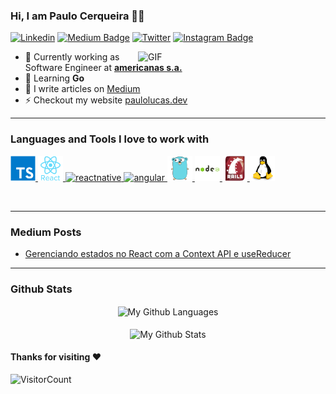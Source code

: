 ### Hi, I am Paulo Cerqueira 👨‍💻

[![Linkedin](https://img.shields.io/badge/LinkedIn-blue?&logo=Linkedin&link=https://www.linkedin.com/in//)](https://www.linkedin.com/in/plucas-cer/)
[![Medium Badge](https://img.shields.io/badge/-Medium-222222?style=flat&labelColor=000000&logo=Medium&link=https://medium.com/@plucasdev)](https://medium.com/@plucasdev)
[![Twitter](https://img.shields.io/badge/-plucasdev-222222?style=flat-square&logo=twitter&logoColor=white&link=https://twitter.com/plucasdev)](https://twitter.com/plucasdev)
[![Instagram Badge](https://img.shields.io/badge/-@plucas.oc-purple?style=flat&logo=instagram&logoColor=white&link=https://instagram.com/plucas.oc/)](https://instagram.com/jlim_slam)

<img align="right" width="300px" alt="GIF" src="https://media2.giphy.com/media/3uVhZo8WoZgSo3at4q/giphy.gif" />

- 💼 Currently working as Software Engineer at <a href="https://www.americanas.com.br/" target="_blank"><b>americanas s.a.</b></a>
- 🌱 Learning **Go**
- 📝 I write articles on [Medium](https://medium.com/@plucasdev)
- ⚡️ Checkout my website [paulolucas.dev](https://paulolucas.dev)

<hr>

<h3 align="left">Languages and Tools I love to work with</h3>
<p style='' align="left">
   <a href="https://www.typescriptlang.org/" target="_blank" rel="noreferrer"> <img src="https://raw.githubusercontent.com/devicons/devicon/master/icons/typescript/typescript-original.svg" alt="typescript" width="40" height="40"/> </a>
 <a href="https://reactjs.org/" target="_blank" rel="noreferrer"> <img src="https://raw.githubusercontent.com/devicons/devicon/master/icons/react/react-original-wordmark.svg" alt="react" width="40" height="40"/> </a>
  <a href="https://reactnative.dev/" target="_blank" rel="noreferrer"> <img src="https://reactnative.dev/img/header_logo.svg" alt="reactnative" width="40" height="40"/> </a>
  <a href="https://angular.io" target="_blank" rel="noreferrer"> <img src="https://angular.io/assets/images/logos/angular/angular.svg" alt="angular" width="40" height="40"/> </a>
  <a href="https://golang.org" target="_blank" rel="noreferrer"> <img src="https://raw.githubusercontent.com/devicons/devicon/master/icons/go/go-original.svg" alt="go" width="40" height="40"/> </a>
  <a href="https://nodejs.org" target="_blank" rel="noreferrer"> <img src="https://raw.githubusercontent.com/devicons/devicon/master/icons/nodejs/nodejs-original-wordmark.svg" alt="nodejs" width="40" height="40"/> </a>
  <a href="https://rubyonrails.org" target="_blank" rel="noreferrer"> <img src="https://raw.githubusercontent.com/devicons/devicon/master/icons/rails/rails-original-wordmark.svg" alt="rails" width="40" height="40"/> </a>
  <a href="https://www.linux.org/" target="_blank" rel="noreferrer"> <img src="https://raw.githubusercontent.com/devicons/devicon/master/icons/linux/linux-original.svg" alt="linux" width="40" height="40"/> </a>
</p>

<br>
<hr>

### Medium Posts
<!-- BLOG-POST-LIST:START -->
- [Gerenciando estados no React com a Context API e useReducer](https://plucasdev.medium.com/gerenciando-estados-no-react-com-a-context-api-e-usereducer-2006097e9ab8?source=rss-88b2e328dfdc------2)
<!-- BLOG-POST-LIST:END -->

<hr>

### Github Stats
<div align="center">
  <div>
    <img align="center" src="https://github-readme-stats.vercel.app/api/top-langs/?username=paulo-lucas&hide=html,css&bg_color=30,0BC5EA,3182CE,6B46C1&title_color=fff&text_color=fff" alt="My Github Languages">
  </div>
  <br>
  <div>
    <img align="center" src="https://github-readme-stats.vercel.app/api?username=paulo-lucas&&show_icons=true&count_private=true&include_all_commits=true&bg_color=30,0BC5EA,3182CE,6B46C1&title_color=fff&text_color=fff" alt="My Github Stats">
  </div>
</div>


#### Thanks for visiting :heart:
![VisitorCount](https://profile-counter.glitch.me/paulo-lucas/count.svg)
